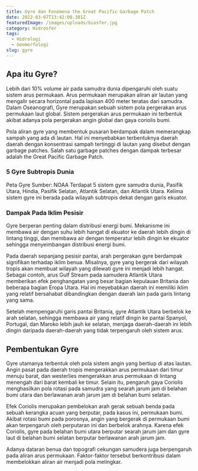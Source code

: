 ```yaml
---
title: Gyre dan Fenomena the Great Pacific Garbage Patch
date: 2022-03-07T13:42:08.381Z
featuredImage: /images/uploads/biosfer.jpg
category: Hidrosfer
tags:
  - Hidrologi
  - Geomorfologi
slug: gyre
---
```

## Apa itu Gyre?
Lebih dari 10% volume air pada samudra dunia dipengaruhi oleh suatu sistem arus permukaan. Arus permukaan merupakan aliran air lautan yang mengalir secara horizontal pada lapisan 400 meter teratas dari samudra. Dalam Oseanografi, Gyre merupakan sebuah sistem pola pergerakan arus permukaan laut global. Sistem pergerakan arus permukaan ini terbentuk akibat adanya pola pergerakan angin global dan gaya coriolis bumi.

Pola aliran gyre yang membentuk pusaran berdampak dalam memerangkap sampah yang ada di lautan. Hal ini menyebabkan terbentuknya daerah daerah dengan konsentrasi sampah tertinggi di lautan yang disebut dengan garbage patches. Salah satu garbage patches dengan dampak terbesar adalah the Great Pacific Garbage Patch.

### 5 Gyre Subtropis Dunia
Peta Gyre
Sumber: NOAA
Terdapat 5 sistem gyre samudra dunia, Pasifik Utara, Hindia, Pasifik Selatan, Atlantik Selatan, dan Atlantik Utara. Kelima sistem gyre ini berada pada wilayah subtropis dekat dengan garis ekuator.

### Dampak Pada Iklim Pesisir
Gyre berperan penting dalam distribusi energi bumi. Mekanisme ini membawa air dengan suhu lebih hangat di ekuator ke daerah lebih dingin di lintang tinggi, dan membawa air dengan temperatur lebih dingin ke ekuator sehingga menyeimbangan distribusi energi bumi.

Pada daerah sepanjang pesisir pantai, arah pergerakan gyre berdampak signifikan terhadap iklim benua. Misalnya, gyre yang bergerak dari wilayah tropis akan membuat wilayah yang dilewati gyre ini menjadi lebih hangat. Sebagai contoh, arus Gulf Stream pada samudera Atlantik Utara memberikan efek penghangatan yang besar bagian kepulauan Britania dan beberapa bagian Eropa Utara. Hal ini meyebabkan daerah ini memiliki iklim yang relatif bersahabat dibandingkan dengan daerah lain pada garis lintang yang sama.

Setelah mempengaruhi garis pantai Britania, gyre Atlantik Utara berbelok ke arah selatan, sehingga membawa air yang relatif dingin ke pantai Spanyol, Portugal, dan Maroko lebih jauh ke selatan, menjaga daerah-daerah ini lebih dingin daripada daerah-daerah yang tidak terpengaruh oleh sistem arus.

## Pembentukan Gyre
Gyre utamanya terbentuk oleh pola sistem angin yang bertiup di atas lautan. Angin pasat pada daerah tropis mengerakkan arus permukaan dari timur menuju barat, dan westerlies mengerakkan arus permukaan di lintang menengah dari barat kembali ke timur. Selain itu, pengaruh gaya Coriolis menghasilkan pola rotasi pada samudra yang searah jarum jam di belahan bumi utara dan berlawanan arah jarum jam di belahan bumi selatan.

Efek Coriolis merupakan pembelokan arah gerak sebuah benda pada sebuah kerangka acuan yang berputar, pada kasus ini, permukaan bumi. Akibat rotasi bumi pada porosnya, angin yang bergerak di permukaan bumi akan terpengaruh oleh perputaran ini dan berbelok arahnya. Karena efek Coriolis, gyre pada belahan bumi utara berputar searah jarum jam dan gyre laut di belahan bumi selatan berputar berlawanan arah jarum jam.

Adanya dataran benua dan topografi cekungan samudera juga berpengaruh pada aliran arus permukaan. Faktor-faktor tersebut berkontribusi dalam membelokkan aliran air menjadi pola melingkar.